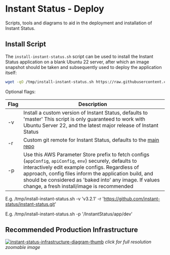 # Instant Status - Deploy

Scripts, tools and diagrams to aid in the deployment and installation of Instant Status.

## Install Script

The `install-instant-status.sh` script can be used to install the Instant Status application on a blank Ubuntu 22 server, after which an image snapshot should be taken and subsequently used to deploy the application itself:

```bash
wget -qO /tmp/install-instant-status.sh https://raw.githubusercontent.com/instant-status/deploy/master/install-instant-status.sh && chmod +x /tmp/install-instant-status.sh && /tmp/install-instant-status.sh
```

Optional flags:

| Flag | Description                                                                                                                                                                                                                                                                                                                    |
| ---- | ------------------------------------------------------------------------------------------------------------------------------------------------------------------------------------------------------------------------------------------------------------------------------------------------------------------------------ |
| -v   | Install a custom version of Instant Status, defaults to 'master' This script is only guaranteed to work with Ubuntu Server 22, and the latest major release of Instant Status                                                                                                                                                  |
| -r   | Custom git remote for Instant Status, defaults to the [main repo](https://github.com/instant-status/instant-status)                                                                                                                                                                                                            |
| -p   | Use this AWS Parameter Store prefix to fetch configs (`appConfig`, `apiConfig`, `env`) securely, defaults to interactively edit example configs. Regardless of approach, config files inform the application build, and should be considered as 'baked into' any image. If values change, a fresh install/image is recommended |

E.g. /tmp/install-instant-status.sh -v 'v3.2.1' -r 'https://github.com/instant-status/instant-status.git'

E.g. /tmp/install-instant-status.sh -p '/InstantStatus/app/dev'

## Recommended Production Infrastructure

[![instant-status-infrastructure-diagram-thumb](https://raw.githubusercontent.com/instant-status/deploy/master/img/instant-status-infrastructure-diagram-thumb.png)](https://raw.githubusercontent.com/instant-status/deploy/master/img/instant-status-infrastructure-diagram.png)
_click for full resolution zoomable image_
